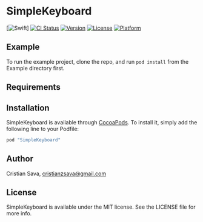 # SimpleKeyboard

[![Swift](https://img.shields.io/badge/Swift-3.0-brightgreen.svg)]
[![CI Status](http://img.shields.io/travis/CristianSava/SimpleKeyboard.svg?style=flat)](https://travis-ci.org/CristianSava/SimpleKeyboard)
[![Version](https://img.shields.io/cocoapods/v/SimpleKeyboard.svg?style=flat)](http://cocoapods.org/pods/SimpleKeyboard)
[![License](https://img.shields.io/cocoapods/l/SimpleKeyboard.svg?style=flat)](http://cocoapods.org/pods/SimpleKeyboard)
[![Platform](https://img.shields.io/cocoapods/p/SimpleKeyboard.svg?style=flat)](http://cocoapods.org/pods/SimpleKeyboard)

## Example

To run the example project, clone the repo, and run `pod install` from the Example directory first.

## Requirements

## Installation

SimpleKeyboard is available through [CocoaPods](http://cocoapods.org). To install
it, simply add the following line to your Podfile:

```ruby
pod "SimpleKeyboard"
```

## Author

Cristian Sava, cristianzsava@gmail.com

## License

SimpleKeyboard is available under the MIT license. See the LICENSE file for more info.
